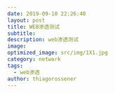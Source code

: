 ```yaml
---
date: 2019-09-10 22:26:40
layout: post
title: WEB渗透测试
subtitle:
description: web渗透测试
image:
optimized_image: src/img/1X1.jpg
category: network
tags:
  - web渗透
author: thiagorossener
---
```

